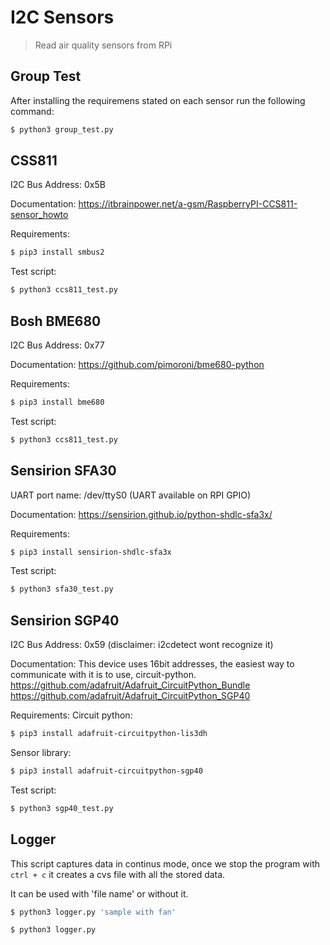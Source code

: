 # I2C Sensors
> Read air quality sensors from RPi

## Group Test
After installing the requiremens stated on each sensor run the following command:

```bash
$ python3 group_test.py
```

## CSS811
I2C Bus Address: 0x5B

Documentation: https://itbrainpower.net/a-gsm/RaspberryPI-CCS811-sensor_howto

Requirements:

```bash
$ pip3 install smbus2
```

Test script:

```bash
$ python3 ccs811_test.py
```

## Bosh BME680 

I2C Bus Address: 0x77

Documentation: https://github.com/pimoroni/bme680-python

Requirements:

```bash
$ pip3 install bme680
```

Test script:

```bash
$ python3 ccs811_test.py
```

## Sensirion SFA30

UART port name: /dev/ttyS0 (UART available on RPI GPIO)

Documentation: https://sensirion.github.io/python-shdlc-sfa3x/

Requirements:

```bash
$ pip3 install sensirion-shdlc-sfa3x
```

Test script:

```bash
$ python3 sfa30_test.py
```

## Sensirion SGP40 

I2C Bus Address: 0x59 (disclaimer: i2cdetect wont recognize it)

Documentation: This device uses 16bit addresses, the easiest way to communicate with it is to use, circuit-python. 
https://github.com/adafruit/Adafruit_CircuitPython_Bundle
https://github.com/adafruit/Adafruit_CircuitPython_SGP40

Requirements:
Circuit python:

```bash
$ pip3 install adafruit-circuitpython-lis3dh
```
Sensor library:

```bash
$ pip3 install adafruit-circuitpython-sgp40
```

Test script:

```bash
$ python3 sgp40_test.py
```

## Logger
This script captures data in continus mode, once we stop the program with ```ctrl + c``` it creates a cvs file with all the stored data.

It can be used with 'file name' or without it.

```bash
$ python3 logger.py 'sample with fan'
```

```bash
$ python3 logger.py
```
